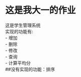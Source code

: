 # 这是我大一的作业
这是学生管理系统<br>
实现的功能有:<br>
    - 增加<br>
    - 删除<br>
    - 修改<br>
    - 查询<br>
    - 计算平均分<br>
##没有实现的功能：排序
